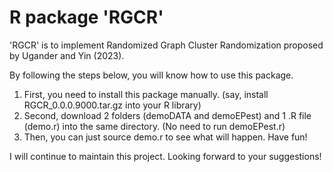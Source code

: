 # R package 'RGCR'

'RGCR' is to implement Randomized Graph Cluster Randomization proposed by Ugander and Yin (2023).

By following the steps below, you will know how to use this package.

1. First, you need to install this package manually. (say, install RGCR_0.0.0.9000.tar.gz into your R library)
2. Second, download 2 folders (demoDATA and demoEPest) and 1 .R file (demo.r) into the same directory. (No need to run demoEPest.r)
3. Then, you can just source demo.r to see what will happen. Have fun! 

I will continue to maintain this project. Looking forward to your suggestions!

